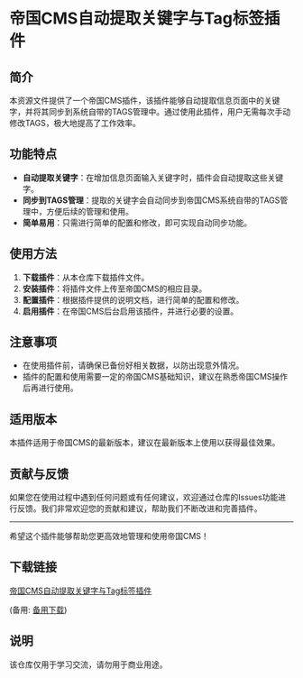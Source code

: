 # 帝国CMS自动提取关键字与Tag标签插件

## 简介
本资源文件提供了一个帝国CMS插件，该插件能够自动提取信息页面中的关键字，并将其同步到系统自带的TAGS管理中。通过使用此插件，用户无需每次手动修改TAGS，极大地提高了工作效率。

## 功能特点
- **自动提取关键字**：在增加信息页面输入关键字时，插件会自动提取这些关键字。
- **同步到TAGS管理**：提取的关键字会自动同步到帝国CMS系统自带的TAGS管理中，方便后续的管理和使用。
- **简单易用**：只需进行简单的配置和修改，即可实现自动同步功能。

## 使用方法
1. **下载插件**：从本仓库下载插件文件。
2. **安装插件**：将插件文件上传至帝国CMS的相应目录。
3. **配置插件**：根据插件提供的说明文档，进行简单的配置和修改。
4. **启用插件**：在帝国CMS后台启用该插件，并进行必要的设置。

## 注意事项
- 在使用插件前，请确保已备份好相关数据，以防出现意外情况。
- 插件的配置和使用需要一定的帝国CMS基础知识，建议在熟悉帝国CMS操作后再进行使用。

## 适用版本
本插件适用于帝国CMS的最新版本，建议在最新版本上使用以获得最佳效果。

## 贡献与反馈
如果您在使用过程中遇到任何问题或有任何建议，欢迎通过仓库的Issues功能进行反馈。我们非常欢迎您的贡献和建议，帮助我们不断改进和完善插件。

---

希望这个插件能够帮助您更高效地管理和使用帝国CMS！

## 下载链接
[帝国CMS自动提取关键字与Tag标签插件](https://pan.quark.cn/s/44c98cc43f9d) 

(备用: [备用下载](https://pan.baidu.com/s/1Ft4SCO5XNCM-h_WgSj7GEg?pwd=1234))

## 说明

该仓库仅用于学习交流，请勿用于商业用途。
